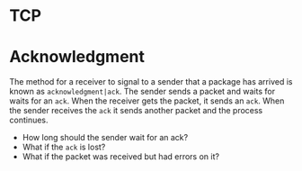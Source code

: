 # TCP

# Acknowledgment

The method for a receiver to signal to a sender that a package has arrived is known as `acknowledgment|ack`. The sender sends a packet and waits
for waits for an `ack`. When the receiver gets the packet, it sends an `ack`. When the sender receives the `ack` it sends another packet and
the process continues.

- How long should the sender wait for an ack?
- What if the `ack` is lost?
- What if the packet was received but had errors on it?

